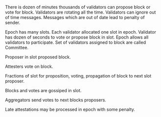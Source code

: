 

There is dozen of minutes thousands of validators can propose block or vote for block.
Validators are rotating all the time.
Validators can ignore out of time messages.
Messages which are out of date lead to penalty of sender.

Epoch has many slots. 
Each validator allocated one slot in epoch.
Validator has dozen of seconds to vote or propose block in slot.
Epoch allows all validators to participate.
Set of validators assigned to block are called Committee.

Proposer in slot proposed block.

Attesters vote on block.

Fractions of slot for proposition, voting, propagation of block to next slot proposer.

Blocks and votes are gossiped in slot.

Aggregators send votes to next blocks proposers.

Late attestations may be processed in epoch with some penalty.